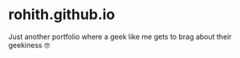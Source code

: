 # rohith.github.io
Just another portfolio where a geek like me gets to brag about their geekiness 🤓
